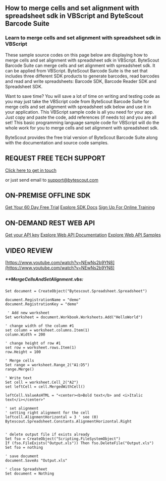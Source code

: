 ## How to merge cells and set alignment with spreadsheet sdk in VBScript and ByteScout Barcode Suite

### Learn to merge cells and set alignment with spreadsheet sdk in VBScript

These sample source codes on this page below are displaying how to merge cells and set alignment with spreadsheet sdk in VBScript. ByteScout Barcode Suite can merge cells and set alignment with spreadsheet sdk. It can be applied from VBScript. ByteScout Barcode Suite is the set that includes three different SDK products to generate barcodes, read barcodes and read and write spreadsheets: Barcode SDK, Barcode Reader SDK and Spreadsheet SDK.

Want to save time? You will save a lot of time on writing and testing code as you may just take the VBScript code from ByteScout Barcode Suite for merge cells and set alignment with spreadsheet sdk below and use it in your application. This VBScript sample code is all you need for your app. Just copy and paste the code, add references (if needs to) and you are all set! This basic programming language sample code for VBScript will do the whole work for you to merge cells and set alignment with spreadsheet sdk.

ByteScout provides the free trial version of ByteScout Barcode Suite along with the documentation and source code samples.

## REQUEST FREE TECH SUPPORT

[Click here to get in touch](https://bytescout.zendesk.com/hc/en-us/requests/new?subject=ByteScout%20Barcode%20Suite%20Question)

or just send email to [support@bytescout.com](mailto:support@bytescout.com?subject=ByteScout%20Barcode%20Suite%20Question) 

## ON-PREMISE OFFLINE SDK 

[Get Your 60 Day Free Trial](https://bytescout.com/download/web-installer?utm_source=github-readme)
[Explore SDK Docs](https://bytescout.com/documentation/index.html?utm_source=github-readme)
[Sign Up For Online Training](https://academy.bytescout.com/)


## ON-DEMAND REST WEB API

[Get your API key](https://pdf.co/documentation/api?utm_source=github-readme)
[Explore Web API Documentation](https://pdf.co/documentation/api?utm_source=github-readme)
[Explore Web API Samples](https://github.com/bytescout/ByteScout-SDK-SourceCode/tree/master/PDF.co%20Web%20API)

## VIDEO REVIEW

[https://www.youtube.com/watch?v=NEwNs2b9YN8](https://www.youtube.com/watch?v=NEwNs2b9YN8)




<!-- code block begin -->

##### ****MergeCellsAndSetAlignment.vbs:**
    
```
Set document = CreateObject("Bytescout.Spreadsheet.Spreadsheet")

document.RegistrationName = "demo"
document.RegistrationKey = "demo"

 ' Add new worksheet
Set worksheet = document.Workbook.Worksheets.Add("HelloWorld")

' change width of the column #1
set column = worksheet.columns.Item(1)
column.Width = 200

' change height of row #1
set row = worksheet.rows.Item(1)
row.Height = 100

' Merge cells
Set range = worksheet.Range_2("A1:D5")
range.Merge()

' Write text
Set cell = worksheet.Cell_2("A2")
set leftCell = cell.MergedWithCell()

leftCell.ValueAsHTML = "<center><b>Bold text</b> and <i>Italic text</i></center>"

' set alignment 
' setting right alignment for the cell
leftcell.AlignmentHorizontal = 3 ' see (0) Bytescout.Spreadsheet.Constants.AlignmentHorizontal.Right


' delete output file if exists already
Set fso = CreateObject("Scripting.FileSystemObject")
If (fso.FileExists("Output.xls")) Then fso.DeleteFile("Output.xls")
Set fso = nothing

' save document
document.SaveAs "Output.xls"

' close Spreadsheet
Set document = Nothing


```

<!-- code block end -->